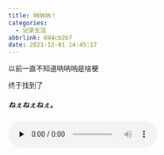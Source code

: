 ```yaml
---
title: 呐呐呐！
categories:
  - 记录生活
abbrlink: 694cb2b7
date: 2021-12-01 14:45:17
---
```



以前一直不知道呐呐呐是啥梗

终于找到了

<h5>ねぇねぇねぇ。</h5>

​<audio id="audio" controls="controls" preload="none">
      <source id="mp3" src="ピノキオピー - ねぇねぇねぇ。.mp3">
</audio>